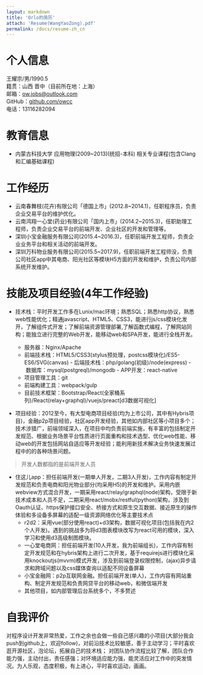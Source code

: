 ```yaml
---
layout: markdown
title: 'Orlo的简历'
attach: 'Resume(WangYaoZong).pdf'
permalink: /docs/resume-zh_cn
---
```


# 个人信息

王耀宗/男/1990.5   
籍贯：山西 晋中（目前所在地：上海）  
邮箱：<a href="mailto:ow.jbos@outlook.com">ow.jobs@outlook.com</a>  
GitHub：[github.com/owcc](http://github.com/owcc)  
电话：13116282094

# 教育信息

+ 内蒙古科技大学 应用物理(2009~2013)(统招-本科) 相关专业课程(包含Clang和汇编基础课程)

# 工作经历

+ 云南春舞枝(花卉)有限公司「德国上市」(2012.8~2014.1)，任职程序员，负责企业交易平台的维护优化。
+ 云南鸿翔一心堂(药业)有限公司「国内上市」(2014.2~2015.3)，任职助理工程师，负责企业交易平台的前端开发、企业社区的开发和管理等。
+ 深圳小宝金融服务有限公司(2015.4~2016.3)，任职前端开发工程师，负责企业业务平台和相关活动的前端开发。
+ 深圳万科物业服务有限公司(2015.5~2017.9)，任职前端开发工程师没，负责公司社区app中其电商、阳光社区等模块H5方面的开发和维护，负责公司内部系统开发维护。

# 技能及项目经验(4年工作经验)

+ 技术栈：平时开发工作多在Lunix/mac环境；熟悉SQL；熟悉http协议，熟悉web性能优化；精通javascript、HTML5、CSS3，能进行js/css模块化发开，了解组件式开发；了解前端资源管理部署,了解函数式编程，了解网站同构；能独立进行完整的Web开发，能移动web和SPA开发，能进行全栈开发。
  - 服务器：Nginx/Apache
  - 前端技术栈：HTML5/CSS3(stylus预处理，postcss模块化)/ES5-ES6/SVG(canvas)
  - 后端技术栈：php/golang(初级)/node(express)
  - 数据库：mysql(postgreql)/mongodb
  - APP开发：react-native
  - 项目管理工具：git
  - 前端构建工具：webpack/gulp
  - 目前技术框架：Bootstrap/React(全家桶系列)/React(relay+graphql)/vuejs/preact[d3数据可视化]
	
+ 项目经验：2012至今，有大型电商项目经验(均为上市公司，其中有Hybris项目)，金融p2p项目经验，社区app开发经验，其他如内部社区等小项目多个；技术涉猎广，前端领域深入，在项目中均负责前端实施，有丰富的包括制定开发规范、根据业务场景平台性质进行页面重构和技术选型、优化web性能、移动web的开发包括网站自适应等开发经验；能利用新技术解决业务快速发展过程中的的各种场景问题。
	 
> 开发人数都指的是前端开发人员

  - 住这儿app：担任前端开发(一期单人开发，二期3人开发)，工作内容有制定开发规范和负责电商和阳光物业部分(均采用H5)的开发和维护。采用内嵌webview方式混合开发，一期采用react/relay/graphql(node)架构，受限于新技术成本和人员不足，二期采用react/mobx/restful(python)架构，涉及到Oauth认证、https保护接口安全、桥接方式和原生交互数据、接近原生的操作体验和多设备多屏幕的适配一级资源网络优化等主要技术点
	- r2d2：采用vue(部分使用react)+d3架构，数据可视化项目(包括我在内2个人开发)。遇到的挑战多为将d3图表模块改写为react可用的模块，深入学习和使用d3高级制图模块。
	- 一心堂电商网：担任前端开发(10人开发，我为前端组长)，工作内容有制定开发规范和在hybris架构上进行二次开发，基于requirejs进行模块化采用knockoutjs(mvvm)模式开发，涉及到前端登录权限控制，(ajax)异步请求和跨域问题以及css媒体查询以适配不同设备屏幕
	- 小宝金融网：p2p互联网金融。担任前端开发(单人)，工作内容有网站重构、制定开发规范和负责网贷平台的移动web，和微信端开发
	- 其他项目，如内部管理后台系统多个，不多赘述
 
# 自我评价

对程序设计开发非常热爱，工作之余也会做一些自己感兴趣的小项目(大部分我会push到github上，欢迎follow)，对前沿技术比较敏感，善于主动学习；平时喜欢逛开源社区，泡论坛，拓展自己的技术栈；
对团队协作流程比较了解，团队合作能力强，主动付出，责任感强；对环境适应能力强，能灵活应对工作中的突发情况。为人乐观，态度积极，有上进心，平时喜欢运动，画画。
